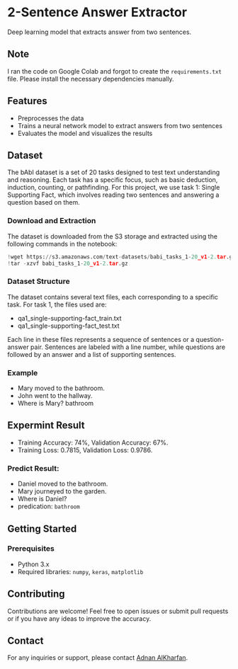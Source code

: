 # 2-Sentence Answer Extractor

 Deep learning model that extracts answer from two sentences.

## Note

I ran the code on Google Colab and forgot to create the `requirements.txt` file. Please install the necessary dependencies manually.

## Features

- Preprocesses the data 
- Trains a neural network model to extract answers from two sentences
- Evaluates the model and visualizes the results

## Dataset

The bAbI dataset is a set of 20 tasks designed to test text understanding and reasoning. Each task has a specific focus, such as basic deduction, induction, counting, or pathfinding. For this project, we use task 1: Single Supporting Fact, which involves reading two sentences and answering a question based on them.

### Download and Extraction

The dataset is downloaded from the S3 storage and extracted using the following commands in the notebook:

```python
!wget https://s3.amazonaws.com/text-datasets/babi_tasks_1-20_v1-2.tar.gz
!tar -xzvf babi_tasks_1-20_v1-2.tar.gz
```

### Dataset Structure

The dataset contains several text files, each corresponding to a specific task. For task 1, the files used are:

- qa1_single-supporting-fact_train.txt
- qa1_single-supporting-fact_test.txt

Each line in these files represents a sequence of sentences or a question-answer pair. Sentences are labeled with a line number, while questions are followed by an answer and a list of supporting sentences.

### Example

- Mary moved to the bathroom.
- John went to the hallway.
- Where is Mary? bathroom

## Expermint Result

- Training Accuracy: 74%, Validation Accuracy: 67%.
- Training Loss: 0.7815, Validation Loss: 0.9786.

### Predict Result:

- Daniel moved to the bathroom.
- Mary journeyed to the garden.
- Where is Daniel?
- predication: `bathroom`


## Getting Started

### Prerequisites

- Python 3.x
- Required libraries: `numpy`, `keras`, `matplotlib`

## Contributing

Contributions are welcome! Feel free to open issues or submit pull requests or if you have any ideas to improve the accuracy.

## Contact

For any inquiries or support, please contact [Adnan AlKharfan](https://github.com/adnanAlKharfan).
   
